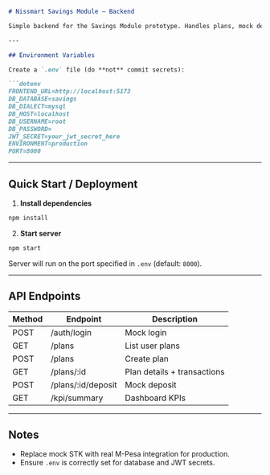 
````markdown
# Nissmart Savings Module – Backend

Simple backend for the Savings Module prototype. Handles plans, mock deposits, balances, transactions, and KPIs.

---

## Environment Variables

Create a `.env` file (do **not** commit secrets):

```dotenv
FRONTEND_URL=http://localhost:5173
DB_DATABASE=savings
DB_DIALECT=mysql
DB_HOST=localhost
DB_USERNAME=root
DB_PASSWORD=
JWT_SECRET=your_jwt_secret_here
ENVIRONMENT=production
PORT=8000
````

---

## Quick Start / Deployment

1. **Install dependencies**

```bash
npm install
```

2. **Start server**

```bash
npm start
```

Server will run on the port specified in `.env` (default: `8000`).

---

## API Endpoints

| Method | Endpoint            | Description                 |
| ------ | ------------------- | --------------------------- |
| POST   | /auth/login         | Mock login                  |
| GET    | /plans              | List user plans             |
| POST   | /plans              | Create plan                 |
| GET    | /plans/\:id         | Plan details + transactions |
| POST   | /plans/\:id/deposit | Mock deposit                |
| GET    | /kpi/summary        | Dashboard KPIs              |

---

## Notes

* Replace mock STK with real M-Pesa integration for production.
* Ensure `.env` is correctly set for database and JWT secrets.

```